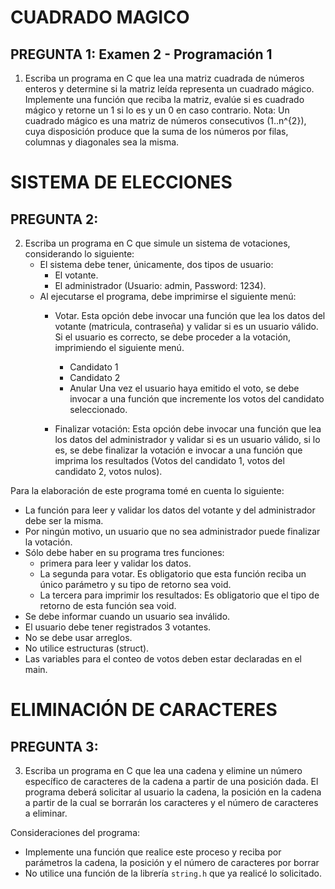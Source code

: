 # CUADRADO MAGICO
## PREGUNTA 1: Examen 2 - Programación 1

1. Escriba un programa en C que lea una matriz cuadrada de números enteros y determine si la matriz leída representa un cuadrado mágico. Implemente una función que reciba la matriz, evalúe si es cuadrado mágico y retorne un 1 si lo es y un 0 en caso contrario. Nota: Un cuadrado mágico es una matriz de números consecutivos (1..n^{2}), cuya disposición produce que la suma de los números por filas, columnas y diagonales sea la misma.

# SISTEMA DE ELECCIONES
## PREGUNTA 2:
2. Escriba un programa en C que simule un sistema de votaciones, considerando lo siguiente:
	- El sistema debe tener, únicamente, dos tipos de usuario:
		- El votante.
		- El administrador (Usuario: admin, Password: 1234).
	- Al ejecutarse el programa, debe imprimirse el siguiente menú:
		- Votar. Esta opción debe invocar una función que lea los datos del votante (matricula, contraseña) y validar si es un usuario válido. Si el usuario es correcto, se debe proceder a la votación, imprimiendo el siguiente menú.
			- Candidato 1
			- Candidato 2
			- Anular
		Una vez el usuario haya emitido el voto, se debe invocar a una función que incremente los votos del candidato seleccionado.

		- Finalizar votación: Esta opción debe invocar una función que lea los datos del administrador y validar si es un usuario válido, si lo es, se debe finalizar la votación e invocar a una función que imprima los resultados (Votos del candidato 1, votos del candidato 2, votos nulos).

Para la elaboración de este programa tomé en cuenta lo siguiente:
- La función para leer y validar los datos del votante y del administrador debe ser la misma.
- Por ningún motivo, un usuario que no sea administrador puede finalizar la votación.
- Sólo debe haber en su programa tres funciones:
	- primera para leer y validar los datos.
	- La segunda para votar. Es obligatorio que esta función reciba un único parámetro y su tipo de retorno sea void.
	- La tercera para imprimir los resultados: Es obligatorio que el tipo de retorno de esta función sea void.
- Se debe informar cuando un usuario sea inválido.
- El usuario debe tener registrados 3 votantes.
- No se debe usar arreglos.
- No utilice estructuras (struct).
- Las variables para el conteo de votos deben estar declaradas en el main.

# ELIMINACIÓN DE CARACTERES
## PREGUNTA 3:

3. Escriba un programa en C que lea una cadena y elimine un número específico de caracteres de la cadena a partir de una posición dada. El programa deberá solicitar al usuario la cadena, la posición en la cadena a partir de la cual se borrarán los caracteres y el número de caracteres a eliminar.

Consideraciones del programa:
- Implemente una función que realice este proceso y reciba por parámetros la cadena, la posición y el número de caracteres por borrar
- No utilice una función de la librería ``string.h`` que ya realicé lo solicitado.
